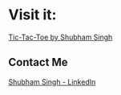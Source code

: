 # Visit it:
[Tic-Tac-Toe by Shubham Singh](https://shubhamsingh-04.github.io/Tic-Tac-Toe/)

## Contact Me
[Shubham Singh - LinkedIn](https://www.linkedin.com/in/shubhamsingh3804?lipi=urn%3Ali%3Apage%3Ad_flagship3_profile_view_base_contact_details%3BFyVoDVYQRuWl54qsWTSBgg%3D%3D)
